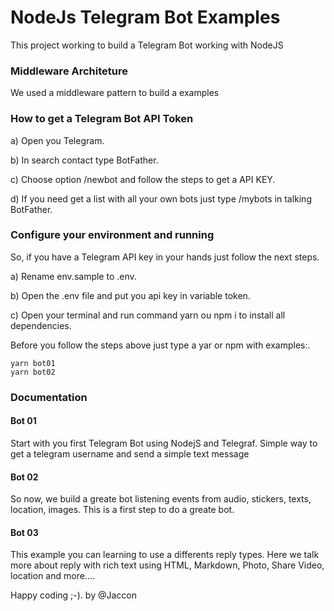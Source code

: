 # NodeJs Telegram Bot Examples
This project working to build a Telegram Bot working with NodeJS

### Middleware Architeture
We used a middleware pattern to build a examples

### How to get a Telegram Bot API Token
a) Open you Telegram.

b) In search contact type BotFather.

c) Choose option /newbot and follow the steps to get a API KEY.

d) If you need get a list with all your own bots just type /mybots in talking BotFather.

### Configure your environment and running
So, if you have a Telegram API key in your hands just follow the next steps.

a) Rename env.sample to .env.

b) Open the .env file and put you api key in variable token.

c) Open your terminal and run command yarn ou npm i to install all dependencies.

Before you follow the steps above just type a yar or npm with examples:.

```
yarn bot01
yarn bot02
```

### Documentation

#### Bot 01
Start with you first Telegram Bot using NodejS and Telegraf.
Simple way to get a telegram username and send a simple text message

#### Bot 02
So now, we build a greate bot listening events from audio, stickers, 
texts, location, images. This is a first step to do a greate bot.

#### Bot 03
This example you can learning to use a differents reply types.
Here we talk more about reply with rich text using HTML, Markdown, Photo, 
Share Video, location and more....




Happy coding ;-).
by @Jaccon
